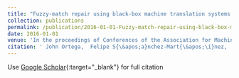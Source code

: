 ```yaml
---
title: "Fuzzy-match repair using black-box machine translation systems: what can be expected?"
collection: publications
permalink: /publication/2016-01-01-Fuzzy-match-repair-using-black-box-machine-translation-systems-what-can-be-expected
date: 2016-01-01
venue: 'In the proceedings of Conferences of the Association for Machine Translation in the Americas: MT Researchers&apos; Track'
citation: ' John Ortega,  Felipe S{\&apos;a}nchez-Mart{\&apos;\i}nez,  Mikel Forcada, &quot;Fuzzy-match repair using black-box machine translation systems: what can be expected?.&quot; In the proceedings of Conferences of the Association for Machine Translation in the Americas: MT Researchers&amp;apos; Track, 2016.'
---
```

Use [Google Scholar](https://scholar.google.com/scholar?q=Fuzzy+match+repair+using+black+box+machine+translation+systems:+what+can+be+expected?){:target="_blank"} for full citation